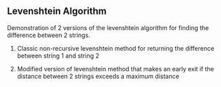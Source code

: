 Levenshtein Algorithm
---

Demonstration of 2 versions of the levenshtein algorithm for finding the difference between 2 strings. 

1. Classic non-recursive levenshtein method for returning the difference between string 1 and string 2

2. Modified version of levenshtein method that makes an early exit if the distance between 2 strings exceeds a maximum distance 


